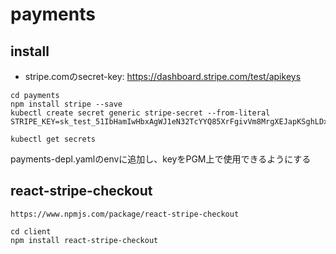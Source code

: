 # payments

## install
- stripe.comのsecret-key:
https://dashboard.stripe.com/test/apikeys

```
cd payments
npm install stripe --save
kubectl create secret generic stripe-secret --from-literal STRIPE_KEY=sk_test_51IbHamIwHbxAgWJ1eN32TcYYQ85XrFgivVm8MrgXEJapKSghLDxXhpZBk8MFMHGGNREPn4TDQODSueZaL9ZoVJxR00VXkyj9eZ

kubectl get secrets
```

payments-depl.yamlのenvに追加し、keyをPGM上で使用できるようにする

## react-stripe-checkout
```
https://www.npmjs.com/package/react-stripe-checkout

cd client
npm install react-stripe-checkout

```